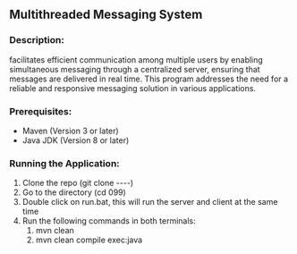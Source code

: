 ## Multithreaded Messaging System

### Description:
facilitates efficient communication among multiple users by enabling simultaneous messaging through a centralized server, ensuring that messages are delivered in real time. This program addresses the need for a reliable and responsive messaging solution in various applications.

### Prerequisites:
- Maven (Version 3 or later)
- Java JDK (Version 8 or later)
  
### Running the Application:
1. Clone the repo (git clone ----)
2. Go to the directory (cd 099)
3. Double click on run.bat, this will run the server and client at the same time
4. Run the following commands in both terminals:
   1. mvn clean
   2. mvn clean compile exec:java
